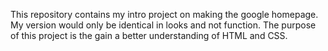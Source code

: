 This repository contains my intro project on making the google homepage. My version would only be identical in looks and not function. The purpose of this project is the gain a better understanding of HTML and CSS.
